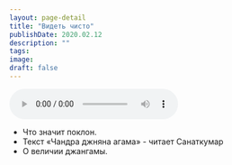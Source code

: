 ```yaml
---
layout: page-detail
title: "Видеть чисто"
publishDate: 2020.02.12
description: ""
tags:
image:
draft: false
---
```


<audio title="2020.02.12 - Видеть чисто.mp3" src="https://filer-api.advayta.org/v1.0/public/files/75161" controls=""></audio>

* Что значит поклон.
* Текст «Чандра джняна агама» - читает Санаткумар
* О величии джангамы.

  
